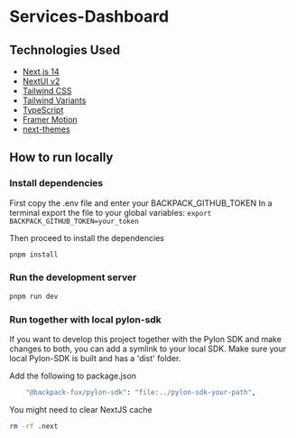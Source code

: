 # Services-Dashboard

## Technologies Used

- [Next.js 14](https://nextjs.org/docs/getting-started)
- [NextUI v2](https://nextui.org/)
- [Tailwind CSS](https://tailwindcss.com/)
- [Tailwind Variants](https://tailwind-variants.org)
- [TypeScript](https://www.typescriptlang.org/)
- [Framer Motion](https://www.framer.com/motion/)
- [next-themes](https://github.com/pacocoursey/next-themes)

## How to run locally

### Install dependencies

First copy the .env file and enter your BACKPACK_GITHUB_TOKEN
In a terminal export the file to your global variables:
`export BACKPACK_GITHUB_TOKEN=your_token`

Then proceed to install the dependencies

```bash
pnpm install
```

### Run the development server

```bash
pnpm run dev
```

### Run together with local pylon-sdk

If you want to develop this project together with the Pylon SDK and make changes to both, you can add a symlink to your local SDK. Make sure your local Pylon-SDK is built and has a 'dist' folder.

Add the following to package.json

```bash
    "@backpack-fux/pylon-sdk": "file:../pylon-sdk-your-path",
```

You might need to clear NextJS cache

```bash
rm -rf .next
```

